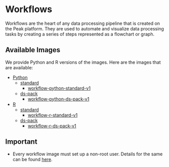 # Workflows
Workflows are the heart of any data processing pipeline that is created on the Peak platform. They are used to automate and visualize data processing tasks by creating a series of steps represented as a flowchart or graph.

## Available Images
We provide Python and R versions of the images. Here are the images that are available:
- [Python](./python)
  - [standard](./python/standard)
    - [workflow-python-standard-v1](./python/standard/v1)
  - [ds-pack](./python/ds-pack)
    - [workflow-python-ds-pack-v1](./python/ds-pack/v1/)
- [R](./r)
  - [standard](./r/standard)
    - [workflow-r-standard-v1](./r/standard/v1)
  - [ds-pack](./r/ds-pack)
    - [workflow-r-ds-pack-v1](./r/ds-pack/v1/) 

## Important
- Every workflow image must set up a non-root user. Details for the same can be found [here](../knowledge-base/non-root-user.md).